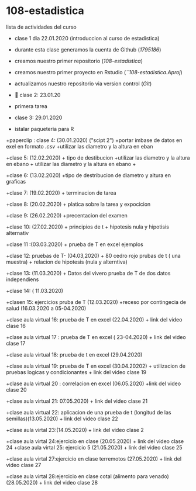 # 108-estadistica

lista de actividades del curso

+ clase 1 dia 22.01.2020 (introduccion al curso de estadistica)
+ durante esta clase generamos la cuenta de Github (*1795186*)
+ creamos nuestro primer repositorio (*108-estadistica*)
+ creamos nuestro primer proyecto en Rstudio (*¨108-estadistica.Aproj*)
+ actualizamos nuestro repositorio via version control (*Git*)

+ :paperclip: clase 2: 23.01.20
+ primera tarea

+ clase 3: 29.01.2020
 + istalar paqueteria para R  
 
  +paperclip : clase 4:    (30.01.2020) ("scipt 2")
  +portar  imbase de datos en exel en formato *.csv*
  +utilizar las diametro y la altura en eban
  
  +clase 5:  (12.02.2020)
    + tipo de destibucion 
    +utilizar las diametro y la altura en ebano 
    + utilizar las diametro y la altura en ebano
    + 
  
  
  +clase 6:   (13.02.2020)
    +tipo de destribucion de diametro y altura en graficas 
    
  +clase 7:    (19.02.2020)
    + terminacion de tarea 
    
  +clase 8:   (20.02.2020)
    + platica sobre la tarea y expocicion 
  
  +clase 9:   (26.02.2020)
    +precentacion del examen 
  
  +clase  10: (27.02.2020)
     + principios de t
     + hipotesis nula y hipotisis alternativ 
     
   +clase 11 :(03.03.2020)
     +  prueba de T en excel ejemplos 
     
   +clase 12: pruebas de T- (04.03,2020)
     + 80 cedro rojo prubas de t ( una muestra)
     + relacion de hipotesis (nula y alterntiva)
     
   +clase  13: (11.03.2020)
     + Datos del vivero prueba de T de dos datos independiens
     
  +clase 14: ( 11.03.2020)
  
  +clasen 15: ejercicios pruba de T  (12.03.2020)
    +receso por contingecia de salud (16.03.2020 a 05-04.2020)
    
  +clase aula virtual 16: prueba de T en excel (22.04.2020)
    + link del video clase 16
    
  +clase aula virtual 17 : prueba de T en excel ( 23-04.2020)
    + link del video clase 17
    
  +clase aula virtual 18: prueba de t en excel (29.04.2020)
    
  +clase aula virtual 19: prueba de T en excel (30.04.20202)
    + utilizacion de pruebas logicas y condicionantes 
    + link del video clase 19
    
  +clase aula virtual 20 : correlacion en excel  (06.05.2020)
    +link del video clase 20
    
  +clase aula virtual 21: 07.05.2020)
    + link del video clase 21
    
  +clase aula virtual 22: aplicacion de una prueba de t (longitud de las semillas)(13.05.2020)
     + link del video clase 22
  
  +clase aula virtal 23:(14.05.2020)
      + link del video clase 2
      
  +clase aula virtal 24:ejercicio en clase (20.05.2020)
     + link del video clase 24
  +clase aula virtal 25: ejercicio 5 (21.05.2020)
      + link del video clase 25
     
  +clase aula virtal 27:ejercicio en clase terremotos (27.05.2020)
       + link del video clase 27
  
  +clase aula virtal 28:ejercicio en clase cotal (alimento para venado) (28.05.2020)
         + link del video clase 28
  
      
